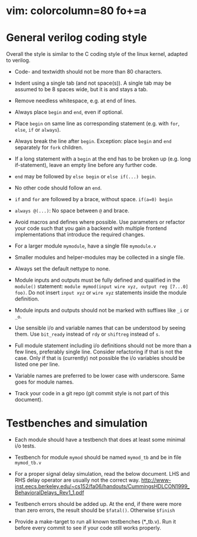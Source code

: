# vim: colorcolumn=80 fo+=a

General verilog coding style
============================

Overall the style is similar to the C coding style of the linux kernel, adapted
to verilog.


* Code- and textwidth should not be more than 80 characters.

* Indent using a single tab (and not space(s)). A single tab may be assumed to
  be 8 spaces wide, but it is and stays a tab.

* Remove needless whitespace, e.g. at end of lines.


* Always place `begin` and `end`, even if optional.

* Place `begin` on same line as corresponding statement (e.g. with `for`,
  `else`, `if` or `always`).

* Always break the line after `begin`. Exception: place `begin` and `end`
  separately for `fork` children.

* If a long statement with a `begin` at the end has to be broken up (e.g. long
  if-statement), leave an empty line before any further code.

* `end` may be followed by `else begin` or `else if(...) begin`.

* No other code should follow an `end`.


* `if` and `for` are followed by a brace, without space. `if(a=0) begin`

* `always @(...)`: No space between `@` and brace.


* Avoid macros and defines where possible. Use parameters or refactor your code
  such that you gain a backend with multiple frontend implementations that
  introduce the required changes.

* For a larger module `mymodule`, have a single file `mymodule.v`

* Smaller modules and helper-modules may be collected in a single file.

* Always set the default nettype to none.

* Module inputs and outputs must be fully defined and qualified in the
  `module()` statement: `module mymod(input wire xyz, output reg [7...0] foo)`.
  Do not insert `input xyz` or `wire xyz` statements inside the module
  definition.

* Module inputs and outputs should not be marked with suffixes like `_i` or
  `_o`.

* Use sensible i/o and variable names that can be understood by seeing them.
  Use `bit_ready` instead of `rdy` or `shiftreg` instead of `s`.

* Full module statement including i/o definitions should not be more than a few
  lines, preferably single line. Consider refactoring if that is not the case.
  Only if that is (currently) not possible the i/o variables should be listed
  one per line.

* Variable names are preferred to be lower case with underscore. Same goes for
  module names.


* Track your code in a git repo (git commit style is not part of this
  document).


Testbenches and simulation
==========================

* Each module should have a testbench that does at least some minimal i/o
  tests.

* Testbench for module `mymod` should be named `mymod_tb` and be in file
  `mymod_tb.v`

* For a proper signal delay simulation, read the below document. LHS and RHS
  delay operator are usually not the correct way.
  http://www-inst.eecs.berkeley.edu/~cs152/fa06/handouts/CummingsHDLCON1999_BehavioralDelays_Rev1_1.pdf

* Testbench errors should be added up. At the end, if there were more than zero
  errors, the result should be `$fatal()`. Otherwise `$finish`

* Provide a make-target to run all known testbenches (*_tb.v). Run it before
  every commit to see if your code still works properly.


